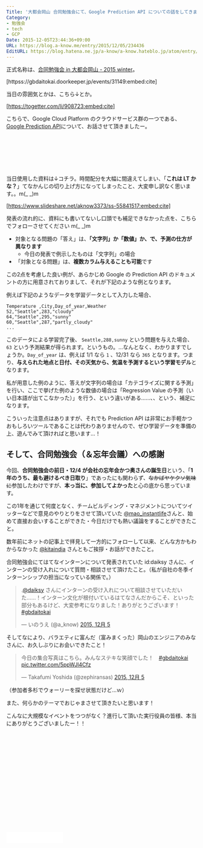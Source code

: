 ```yaml
---
Title: '大都会岡山 合同勉強会にて、Google Prediction API についての話をしてきました #gbdaitokai #gcpja '
Category:
- 勉強会
- tech
- GCP
Date: 2015-12-05T23:44:36+09:00
URL: https://blog.a-know.me/entry/2015/12/05/234436
EditURL: https://blog.hatena.ne.jp/a-know/a-know.hateblo.jp/atom/entry/6653586347147558495
---
```


正式名称は、[合同勉強会 in 大都会岡山 - 2015 winter](https://gbdaitokai.doorkeeper.jp/events/31149)。


[httpss://gbdaitokai.doorkeeper.jp/events/31149:embed:cite]


当日の雰囲気とかは、こちら↓とか。




[https://togetter.com/li/908723:embed:cite]




こちらで、Google Cloud Platform のクラウドサービス群の一つである、[Google Prediction API](https://cloud.google.com/prediction/?hl=ja)について、お話させて頂きましたー。




<!-- more -->


<script async src="//pagead2.googlesyndication.com/pagead/js/adsbygoogle.js"></script>
<!-- article-top -->
<ins class="adsbygoogle"
     style="display:inline-block;width:728px;height:90px"
     data-ad-client="ca-pub-3463034538369189"
     data-ad-slot="8367620130"></ins>
<script>
(adsbygoogle = window.adsbygoogle || []).push({});
</script>



当日使用した資料は↓コチラ。時間配分を大幅に間違えてしまい、「<b>これは LT かな？</b>」てなかんじの切り上げ方になってしまったこと、大変申し訳なく思います。。m(\_ _)m


[https://www.slideshare.net/aknow3373/ss-55841517:embed:cite]


発表の流れ的に、資料にも書いてないし口頭でも補足できなかった点を、こちらでフォローさせてください m(\_ _)m


* 対象となる問題の「答え」は、<b>「文字列」か「数値」か、で、予測の仕方が異なります</b>
    * 今日の発表で例示したものは「文字列」の場合
* 「対象となる問題」は、<b>複数カラム与えることも可能</b>です


この2点を考慮した良い例が、あらかじめ Google の Prediction API のドキュメントの方に用意されておりまして、それが下記のような例となります。


例えば下記のようなデータを学習データとして入力した場合、


```
Temperature ,City,Day_of_year,Weather
52,"Seattle",283,"cloudy"
64,"Seattle",295,"sunny"
60,"Seattle",287,"partly_cloudy"
...
```


このデータによる学習完了後、 `Seattle,288,sunny` という問題を与えた場合、 `63` という予測結果が得られます。というもの。...なんとなく、わかりますでしょうか。`Day_of_year` は、例えば 1/1 なら `1` 、12/31 なら `365` となります。つまり、<b>与えられた地点と日付、その天気から、気温を予測するという学習モデル</b>となります。


私が用意した例のように、答えが文字列の場合は「カテゴライズに関する予測」を行い、ここで挙げた例のような数値の場合は「Regression Value の予測（いい日本語が出てこなかった）」を行う、という違いがある......、、という、補足になります。


こういった注意点はありますが、それでも Prediction API は非常にお手軽かつおもしろいツールであることは代わりありませんので、ぜひ学習データを準備の上、遊んでみて頂ければと思います...！



## そして、合同勉強会（＆忘年会議）への感謝

今回、<b>合同勉強会の前日・12/4 が会社の忘年会かつ奥さんの誕生日</b>という、「<b>1年のうち、最も避けるべき日取り</b>」であったにも関わらず、<s>なかばヤケクソ気味に</s>参加したわけですが、<b>本っ当に、参加してよかった</b>と心の底から思っています。


この1年を通じて何度となく、チームビルディング・マネジメントについてツイッターなどで意見のやりとりをさせて頂いていた [@mao_instantlife](https://twitter.com/mao_instantlife)さんと、始めて直接お会いすることができた・今日だけでも熱い議論をすることができたこと。


数年前にネットの記事上で拝見して一方的にフォローして以来、どんな方かもわからなかった [@kitaindia](https://twitter.com/kitaindia) さんともご挨拶・お話ができたこと。


合同勉強会にてはてなインターンについて発表されていた id:daiksy さんに、インターンの受け入れについて質問・相談させて頂けたこと。（私が自社の冬季インターンシップの担当になっている関係で。）


<blockquote class="twitter-tweet" lang="ja"><p lang="ja" dir="ltr">.<a href="https://twitter.com/daiksy">@daiksy</a> さんにインターンの受け入れについて相談させていただいた……！インターン文化が根付いているはてなさんだからこそ、といった部分もあるけど、大変参考になりました！ありがとうございます！ <a href="https://twitter.com/hashtag/gbdaitokai?src=hash">#gbdaitokai</a></p>&mdash; いのうえ (@a_know) <a href="https://twitter.com/a_know/status/673131666265653249">2015, 12月 5</a></blockquote>
<script async src="//platform.twitter.com/widgets.js" charset="utf-8"></script>


そしてなにより、バラエティに富んだ（富みまくった）岡山のエンジニアのみなさんに、お久しぶりにお会いできたこと！


<blockquote class="twitter-tweet" lang="ja"><p lang="ja" dir="ltr">今日の集合写真はこちら。みんなステキな笑顔でした！　<a href="https://twitter.com/hashtag/gbdaitokai?src=hash">#gbdaitokai</a> <a href="https://t.co/5ppWJl4Cfz">pic.twitter.com/5ppWJl4Cfz</a></p>&mdash; Takafumi Yoshida (@zephiransas) <a href="https://twitter.com/zephiransas/status/673132844722421760">2015, 12月 5</a></blockquote>
<script async src="//platform.twitter.com/widgets.js" charset="utf-8"></script>


（参加者多杉でウォーリーを探せ状態だけど...ｗ）


また、何らかのテーマでおじゃまさせて頂きたいと思います！


こんなに大規模なイベントをつつがなく？進行して頂いた実行役員の皆様、本当にありがとうございましたー！！


<script async src="//pagead2.googlesyndication.com/pagead/js/adsbygoogle.js"></script>
<!-- article-bottom2 -->
<ins class="adsbygoogle"
     style="display:inline-block;width:300px;height:250px"
     data-ad-client="ca-pub-3463034538369189"
     data-ad-slot="5274552934"></ins>
<script>
(adsbygoogle = window.adsbygoogle || []).push({});
</script>


<iframe src="//blog.hatena.ne.jp/a-know/a-know.hateblo.jp/subscribe/iframe" allowtransparency="true" frameborder="0" scrolling="no" width="150" height="28"></iframe>
